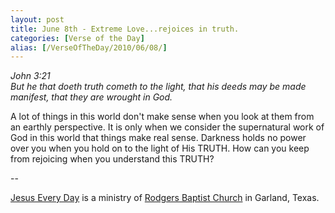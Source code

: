 ```yaml
---
layout: post
title: June 8th - Extreme Love...rejoices in truth.
categories: [Verse of the Day]
alias: [/VerseOfTheDay/2010/06/08/]
---
```


_John 3:21  
But he that doeth truth cometh to the light, that his deeds may be
made manifest, that they are wrought in God._

A lot of things in this world don't make sense when you look at
them from an earthly perspective. It is only when we consider the
supernatural work of God in this world that things make real sense.
Darkness holds no power over you when you hold on to the light of His
TRUTH. How can you keep from rejoicing when you understand this
TRUTH?

 --

<a href=http://jesuseveryday.net>Jesus Every Day</a> is a ministry of <a href=http://rodgersbaptist.net>Rodgers Baptist Church</a> in Garland, Texas.
